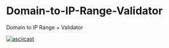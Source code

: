 # Domain-to-IP-Range-Validator
Domain to IP Range + Validator

[![asciicast](https://asciinema.org/a/14.png)](https://asciinema.org/a/14)
